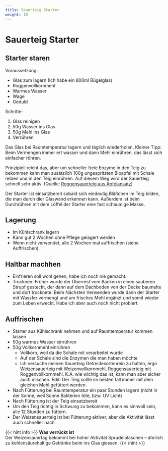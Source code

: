 ```yaml
---
title: Sauerteig Starter 
weight: 10
---
```


# Sauerteig Starter

## Starter staren

Voraussetzung:

* Glas zum lagern (Ich habe ein 800ml Bügelglas)
* Roggenvollkornmehl
* Warmes Wasser
* Wage
* Geduld

Schritte:

1. Glas reinigen
2. 50g Wasser ins Glas
3. 50g Mehl ins Glas
4. Verrühren

Das Glas bei Raumtemperatur lagern und täglich wiederholen.
Kleiner Tipp: Beim Vermengen immer ert wasser und dann Mehl einrühren, das lässt sich einfacher rühren.

Prinzipiell reicht das, aber um schneller freie Enzyme in den Teig zu bekommen kann man zusätzlich 100g ungespritzten Bioapfel mit Schale reiben und in den Teig einrühren. Auf diesem Weg wird der Sauerteig schnell sehr aktiv. (Quelle: [Roggensauerteig aus Apfelansatz](https://www.zimtkringel.org/2017/10/02/roggensauerteig-aus-apfelansatz/))

Der Starter ist einsatzbereit sobald sich eindeutig Bläßchen im Teig bilden, die man durch dier Glaswand erkennen kann. Außerdem ist beim Durchrühren mit dem Löffel der Starter eine fast schaumige Masse.

## Lagerung

* Im Kühlschrank lagern
* Kann gut 2 Wochen ohne Pflege gelagert werden
* Wenn nicht verwendet, alle 2 Wochen mal auffrischen (siehe Auffrischen)

## Haltbar machhen

* Einfrieren soll wohl gehen, habe ich noch nie gemacht.
* Trocknen: Früher wurde der Überrest vom Backen in einen sauberen Strupf gesteckt, der dann auf dem Dachboden von der Decke baumelte und dort trocknete. Beim Nächsten Verwenden wurde dann der Starter mit Wassfer vermengt und um frisches Mehl ergänzt und somit wieder zum Leben erweckt. Habe ich aber auch noch nicht probiert.

## Auffrischen

* Starter aus Kühlschrank nehmen und auf Raumtemperatur kommen lassen
* 50g warmes Wasser einrühren
* 50g Vollkornmehl einrühren 
  * Vollkorn, weil da die Schale mit verarbeitet wurde
  * Auf der Schale sind die Enzymen die man haben möchte
  * Ich versuche meinen Sauerteig Getreidesortenrein zu halten, ergo Weizensauerteig mit Weizenvollkornmehl, Roggensauerteig mit Roggenvollkornmehl. K.A. wie wichtig das ist, kann man aber sicher auch mischen. _Edit:_ Der Teig sollte im besten fall immer mit dem gleichen Mehl gefüttert werden.
* Nach Fütterung bei Raumtemperatur ein paar Stunden lagern (nicht in der Sonne, weil Sonne Bakterien töte, bzw. UV Licht)
* Nach Fütterung ist der Teig einsatzbereit
* Um den Teig richtig in Schwung zu bekommen, kann es sinnvoll sein, alle 12 Stunden zu füttern. 
* Der Weizensauerteig ist bei Fütterung aktiver, aber die Aktivität lässt auch schneller nach

{{< hint info >}}
**Was verrückt ist**  
Der Weizensauertag bekommt bei hoher Aktivität Sprudelbläschen – ähnlich zu kohlensäurehaltige Getränke beim ins Glas giessen.
{{< /hint >}}
